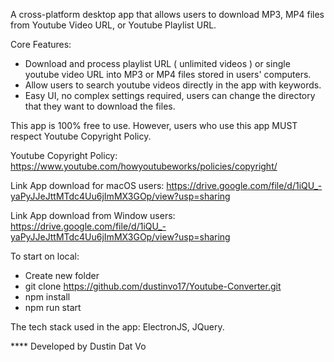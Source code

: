 A cross-platform desktop app that allows users to download MP3, MP4 files from Youtube Video URL, or Youtube Playlist URL.

Core Features:
- Download and process playlist URL ( unlimited videos ) or single youtube video URL into MP3 or MP4 files stored in users' computers.
- Allow users to search youtube videos directly in the app with keywords.
- Easy UI, no complex settings required, users can change the directory that they want to download the files.

This app is 100% free to use. However, users who use this app MUST respect Youtube Copyright Policy. 

Youtube Copyright Policy:
https://www.youtube.com/howyoutubeworks/policies/copyright/

Link App download for macOS users:
https://drive.google.com/file/d/1iQU_-yaPyJJeJttMTdc4Uu6jImMX3GOp/view?usp=sharing

Link App download from Window users:
https://drive.google.com/file/d/1iQU_-yaPyJJeJttMTdc4Uu6jImMX3GOp/view?usp=sharing

To start on local: 
- Create new folder
- git clone https://github.com/dustinvo17/Youtube-Converter.git
- npm install
- npm run start


The tech stack used in the app: ElectronJS, JQuery.

****  Developed by Dustin Dat Vo
